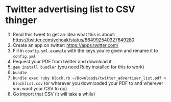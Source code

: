 # Twitter advertising list to CSV thinger

1. Read this tweet to get an idea what this is about: https://twitter.com/yehoak/status/864992540327649280
2. Create an app on twitter: https://apps.twitter.com/
3. Fill in `config.yml.example` with the keys you're given and rename it to `config.yml`
4. Request your PDF from twitter and download it
5. `gem install bundler` (you need Ruby installed for this to work)
6. `bundle`
7. `bundle exec ruby block.rb ~/Downloads/twitter_advertiser_list.pdf > blocklist.csv` (or wherever you downloaded your PDF to and wherever you want your CSV to go)
8. Go import that CSV (it will take a while)
